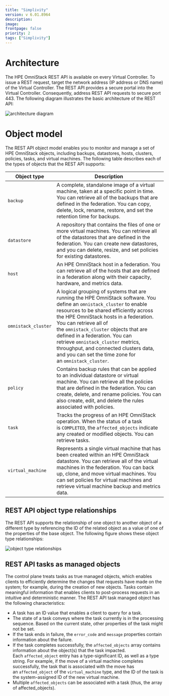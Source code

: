 ```yaml
---
title: "Simplivity"
version: v 6.01.8964
description:
image: 
frontpage: false
priority: 2
tags: ["Simplivity"]
---
```

Architecture
============

The HPE OmniStack REST API is available on every Virtual Controller. To issue a REST request, target the network address (IP address or DNS name) of the Virtual Controller. The REST API provides a secure portal into the Virtual Controller. Consequently, address REST API requests to secure port 443. The following diagram illustrates the basic architecture of the REST API:

![architecture diagram](https://developer.hpe.com/uploads/media/2018/7/svt-rest-api-arch-1532712778003.png)

Object model
============

The REST API object model enables you to monitor and manage a set of HPE OmniStack objects, including backups, datastores, hosts, clusters, policies, tasks, and virtual machines. The following table describes each of the types of objects that the REST API supports:

| Object type | Description |
| --- | --- |
| `backup` | A complete, standalone image of a virtual machine, taken at a specific point in time. You can retrieve all of the backups that are defined in the federation. You can copy, delete, lock, rename, restore, and set the retention time for backups. |
| `datastore` | A repository that contains the files of one or more virtual machines. You can retrieve all of the datastores that are defined in the federation. You can create new datastores, and you can delete, resize, and set policies for existing datastores. |
| `host` | An HPE OmniStack host in a federation. You can retrieve all of the hosts that are defined in a federation along with their capacity, hardware, and metrics data. |
| `omnistack_cluster` | A logical grouping of systems that are running the HPE OmniStack software. You define an `omnistack_cluster` to enable resources to be shared efficiently across the HPE OmniStack hosts in a federation. You can retrieve all of the `omnistack_cluster` objects that are defined in a federation. You can retrieve `omnistack_cluster` metrics, throughput, and connected clusters data, and you can set the time zone for an `omnistack_cluster`. |
| `policy` | Contains backup rules that can be applied to an individual datastore or virtual machine. You can retrieve all the policies that are defined in the federation. You can create, delete, and rename policies. You can also create, edit, and delete the rules associated with policies. |
| `task` | Tracks the progress of an HPE OmniStack operation. When the status of a task is `COMPLETED`, the `affected_objects` indicate any created or modified objects. You can retrieve tasks. |
| `virtual_machine` | Represents a single virtual machine that has been created within an HPE OmniStack datastore. You can retrieve all of the virtual machines in the federation. You can back up, clone, and move virtual machines. You can set policies for virtual machines and retrieve virtual machine backup and metrics data. |

REST API object type relationships
----------------------------------

The REST API supports the relationship of one object to another object of a different type by referencing the ID of the related object as a value of one of the properties of the base object. The following figure shows these object type relationships:

![object type relationships](https://developer.hpe.com/uploads/media/2018/7/svt-rest-api-object-type-relationships-1532712788492.png)

REST API tasks as managed objects
---------------------------------

The control plane treats tasks as true managed objects, which enables clients to efficiently determine the changes that requests have made on the system; for example, during the creation of new objects. Tasks contain meaningful information that enables clients to post-process requests in an intuitive and deterministic manner. The REST API task managed object has the following characteristics:

- A task has an ID value that enables a client to query for a task.
- The state of a task conveys where the task currently is in the processing sequence. Based on the current state, other properties of the task might not be set.
- If the task ends in failure, the `error_code` and `message` properties contain information about the failure.
- If the task completes successfully, the `affected_objects` array contains information about the object(s) that the task impacted. Each `affected_object` entry has a type-significant ID, as well as a type string. For example, if the move of a virtual machine completes successfully, the task that is associated with the move has an `affected_object` of the `virtual_machine` type, and the ID of the task is the system-assigned ID of the new virtual machine.
- Multiple `affected_objects` can be associated with a task (thus, the array of affected_objects).